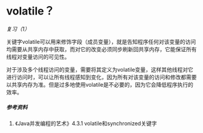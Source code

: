# volatile？

*复习（1）*

关键字volatile可以用来修饰字段（成员变量），就是告知程序任何对该变量的访问均需要从共享内存中获取，而对它的改变必须同步刷新回共享内存，它能保证所有线程对变量访问的可见性。

对于涉及多个线程访问的变量，需要将其定义为volatile变量，这样其他线程对它进行访问时，可以让所有线程感知到变化，因为所有对该变量的访问和修改都需要以共享内存为准。但是过多地使用volatile是不必要的，因为它会降低程序执行的效率。

##### 参考资料

1. 《Java并发编程的艺术》4.3.1 volatile和synchronized关键字

